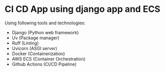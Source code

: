 # CI CD App using django app and ECS

Using following tools and technologies:
- Django (Python web framework)
- Uv (Package manager)
- Ruff (Linting)
- Uvicorn (ASGI server)
- Docker (Containerization)
- AWS ECS (Container Orchestration)
- Github Actions (CI/CD Pipeline)